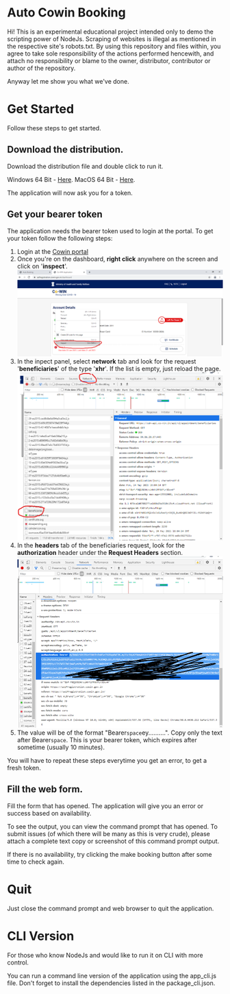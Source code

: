 # Auto Cowin Booking

Hi! This is an experimental educational project intended only to demo the scripting power of NodeJs. Scraping of websites is illegal as mentioned in the respective site's robots.txt. By using this repository and files within, you agree to take sole responsibility of the actions performed hencewith, and attach no responsibility or blame to the owner, distributor, contributor or author of the repository.

Anyway let me show you what we've done.


# Get Started

Follow these steps to get started.

## Download the distribution.
Download the distribution file and double click to run it.

Windows 64 Bit - [Here](https://github.com/TiruvedulaMithun/AutoCowinBooking/releases/download/2/cowin-win.exe).
MacOS 64 Bit - [Here](https://github.com/TiruvedulaMithun/AutoCowinBooking/releases/download/2/cowin-macos).

The application will now ask you for a token.

## Get your bearer token
The application needs the bearer token used to login at the portal. To get your token follow the following steps:

 1. Login at the [Cowin portal](https://selfregistration.cowin.gov.in/)
 2. Once you're on the dashboard, **right click** anywhere on the screen and click on '**inspect**'.
 ![Step 2](https://github.com/TiruvedulaMithun/AutoCowinBooking/blob/main/public/img/st1.png?raw=true)
 3. In the inpect panel, select **network** tab and look for the request '**beneficiaries**' of the type '**xhr**'. If the list is empty, just reload the page.
![Step 3](https://raw.githubusercontent.com/TiruvedulaMithun/AutoCowinBooking/main/public/img/st2.png)
 4. In the **headers** tab of the beneficiaries request, look for the **authorization** header under the **Request Headers** section.
![Step 4](https://raw.githubusercontent.com/TiruvedulaMithun/AutoCowinBooking/main/public/img/st3.png)
 5. The value will be of the format "Bearer`space`ey..........". Copy only the text after Bearer`space`. This is your bearer token, which expires after sometime (usually 10 minutes).

You will have to repeat these steps everytime you get an error, to get a fresh token.

## Fill the web form.

Fill the form that has opened.
The application will give you an error or success based on availability.

To see the output, you can view the command prompt that has opened. To submit issues (of which there will be many as this is very crude), please attach a complete text copy or screenshot of this command prompt output.

If there is no availability, try clicking the make booking button after some time to check again.

# Quit

Just close the command prompt and web browser to quit the application.


# CLI Version

For those who know NodeJs and would like to run it on CLI with more control.

You can run a command line version of the application using the app_cli.js file.
Don't forget to install the dependencies listed in the package_cli.json.
